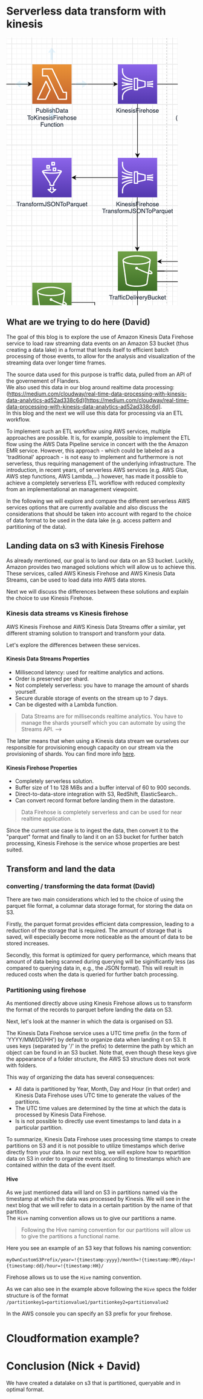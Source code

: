 # Serverless data transform with kinesis

![architecture](./img/architecture.png)

## What are we trying to do here (David)

The goal of this blog is to explore the use of Amazon Kinesis Data Firehose service to load raw streaming data events on an Amazon S3 bucket (thus creating a data lake) in a format that lends itself to efficient batch processing of those events, to allow for the analysis and visualization of the streaming data over longer time frames.

The source data used for this purpose is traffic data, pulled from an API of the governement of Flanders.  
We also used this data in our blog around realtime data processing: (https://medium.com/cloudway/real-time-data-processing-with-kinesis-data-analytics-ad52ad338c6d)[https://medium.com/cloudway/real-time-data-processing-with-kinesis-data-analytics-ad52ad338c6d].  
In this blog and the next we will use this data for processing via an ETL workflow.

To implement such an ETL workflow using AWS services, multiple approaches are  possible. 
It is, for example, possible to implement the ETL flow using the AWS Data Pipeline service in concert with the the Amazon EMR service. 
However, this approach - which could be labeled as a 'traditional' approach - is not easy to implement and furthermore is not serverless, thus requiring management of the underlying infrastructure. 
The introduction, in recent years, of serverless AWS services (e.g. AWS Glue, AWS step functions, AWS Lambda,...) however, has made it possible to achieve a completely serverless ETL workflow with reduced complexity from an implementational an management viewpoint.

In the following we will explore and compare the different serverless AWS services options that are currently available and also discuss the considerations that should be taken into account with regard to the choice of data format to be used in the data lake (e.g. access pattern and partitioning of the data).  

## Landing data on s3 with Kinesis Firehose
As already mentioned, our goal is to land our data on an S3 bucket. 
Luckily, Amazon provides two managed solutions which will allow us to achieve this. 
These services, called AWS Kinesis Firehose and AWS Kinesis Data Streams, can be used to load data into AWS data stores. 

Next we will discuss the differences between these solutions and explain the choice to use Kinesis Firehose. 

### Kinesis data streams vs Kinesis firehose
AWS Kinesis Firehose and AWS Kinesis Data Streams offer a similar, yet different straming solution to transport and transform your data.

Let's explore the differences between these services. 

#### Kinesis Data Streams Properties
- Millisecond latency: used for realtime analytics and actions.
- Order is preserved per shard.
- Not completely serverless: you have to manage the amount of shards yourself.
- Secure durable storage of events on the stream up to 7 days.
- Can be digested with a Lambda function.

> Data Streams are for milliseconds realtime analytics.
> You have to manage the shards yourself which you can automate by using the Streams API. --> 

The latter means that when using a Kinesis data stream we ourselves our responsible for provisioning enough capacity on our stream via the provisioning of shards.
You can find more info [here](https://aws.amazon.com/kinesis/data-streams/faqs/#:~:text=Shard%20is%20the%20base%20throughput,you%20create%20a%20data%20stream.).

#### Kinesis Firehose Properties
- Completely serverless solution.
- Buffer size of 1 to 128 MiBs and a buffer interval of 60 to 900 seconds.
- Direct-to-data-store integration with S3, RedShift, ElasticSearch..
- Can convert record format before landing them in the datastore.

> Data Firehose is completely serverless and can be used for near realtime application. 

Since the current use case is to ingest the data, then convert it to the "parquet" format and finally to land it on an S3 bucket for further batch processing, Kinesis Firehose is the service whose properties are best suited.

## Transform and land the data

### converting / transforming the data format (David)
There are two main considerations which led to the choice of using the parquet file format, a columnar data storage format, for storing the data on S3.

Firstly, the parquet format provides efficient data compression, leading to a reduction of the storage that is required.
The amount of storage that is saved, will especially become more noticeable as the amount of data to be stored increases.  

Secondly, this format is optimized for query performance, which means that amount of data being scanned during querying will be siginificantly less (as compared to querying data in, e.g., the JSON format). 
This will result in reduced costs when the data is queried for further batch processing.

### Partitioning using firehose
As mentioned directly above using Kinesis Firehose allows us to transform the format of the records to parquet before landing the data on S3.

Next, let's look at the manner in which the data is organised on S3. 

The Kinesis Data Firehose service uses a UTC time prefix (in the form of 'YYYY/MM/DD/HH') by default to organize data when landing it on S3. 
It uses keys (separated by '/' in the prefix) to determine the path by which an object can be found in an S3 bucket.
Note that, even though these keys give the appearance of a folder structure, the AWS S3 structure does not work with folders. 

This way of organizing the data has several consequences:
 * All data is partitioned by Year, Month, Day and Hour (in that order) and Kinesis Data Firehose uses UTC time to generate the values of the partitions.
 * The UTC time values are determined by the time at which the data is processed by Kinesis Data Firehose.
 * Is is not possible to directly use event timestamps to land data in a particular partition.
 
 To summarize, Kinesis Data Firehose uses processing time stamps to create partitions on S3 and it is not possible to utilize timestamps which derive directly from your data.
 In our next blog, we will explore how to repartition data on S3 in order to organize events according to timestamps which are contained within the data of the event itself.


#### Hive

As we just mentioned data will land on S3 in partitions named via the timestamp at which the data was processed by Kinesis.
We will see in the next blog that we will refer to data in a certain partition by the name of that partition.  
The `Hive` naming convention allows us to give our partitions a name.

> Following the Hive naming convention for our partitions will allow us to give the partitions a functional name.

Here you see an example of an S3 key that follows his naming convention:

```
myOwnCustomS3Prefix/year=!{timestamp:yyyy}/month=!{timestamp:MM}/day=!{timestamp:dd}/hour=!{timestamp:HH}/
```

Firehose allows us to use the `Hive` naming convention.

As we can also see in the example above following the `Hive` specs the folder structure is of the format `/partitionkey1=partitionvalue1/partitionkey2=partitionvalue2`

In the AWS console you can specify an S3 prefix for your firehose.

<!-- TODO: add image of configuring this in the console -->


# Cloudformation example?

# Conclusion (Nick + David)

We have created a datalake on s3 that is partitioned, queryable and in optimal format.

